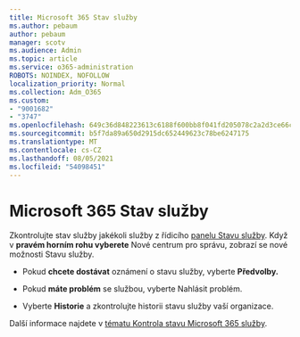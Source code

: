 ```yaml
---
title: Microsoft 365 Stav služby
ms.author: pebaum
author: pebaum
manager: scotv
ms.audience: Admin
ms.topic: article
ms.service: o365-administration
ROBOTS: NOINDEX, NOFOLLOW
localization_priority: Normal
ms.collection: Adm_O365
ms.custom:
- "9001682"
- "3747"
ms.openlocfilehash: 649c36d848223613c6188f600bb8f041fd205078c2a2d3ce66cb3387a4f84bd7
ms.sourcegitcommit: b5f7da89a650d2915dc652449623c78be6247175
ms.translationtype: MT
ms.contentlocale: cs-CZ
ms.lasthandoff: 08/05/2021
ms.locfileid: "54098451"
---
```

# <a name="microsoft-365-service-health"></a>Microsoft 365 Stav služby


Zkontrolujte stav služby jakékoli služby z řídicího [panelu Stavu služby](https://admin.microsoft.com/Adminportal/Home?source=applauncher#/servicehealth). Když v **pravém horním rohu vyberete** Nové centrum pro správu, zobrazí se nové možnosti Stavu služby.

- Pokud **chcete dostávat** oznámení o stavu služby, vyberte **Předvolby.**

- Pokud **máte problém** se službou, vyberte Nahlásit problém.

- Vyberte **Historie** a zkontrolujte historii stavu služby vaší organizace. 

Další informace najdete v [tématu Kontrola stavu Microsoft 365 služby](https://docs.microsoft.com/office365/enterprise/view-service-health). 